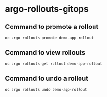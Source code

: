 # argo-rollouts-gitops

## Command to promote a rollout

`oc argo rollouts promote demo-app-rollout`

## Command to view rollouts

`oc argo rollouts get rollout demo-app-rollout`

## Command to undo a rollout

`oc argo rollouts undo demo-app-rollout`
